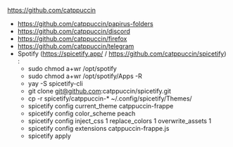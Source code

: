 https://github.com/catppuccin
- https://github.com/catppuccin/papirus-folders
- https://github.com/catppuccin/discord
- https://github.com/catppuccin/firefox
- https://github.com/catppuccin/telegram
- Spotify (https://spicetify.app/ / https://github.com/catppuccin/spicetify) :
    - sudo chmod a+wr /opt/spotify
    - sudo chmod a+wr /opt/spotify/Apps -R
    - yay -S spicetify-cli
    - git clone git@github.com:catppuccin/spicetify.git
    - cp -r spicetify/catppuccin-* ~/.config/spicetify/Themes/
    - spicetify config current_theme catppuccin-frappe
    - spicetify config color_scheme peach
    - spicetify config inject_css 1 replace_colors 1 overwrite_assets 1
    - spicetify config extensions catppuccin-frappe.js
    - spicetify apply
